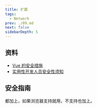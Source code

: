 ```yaml
---
title: 扩展
tags: 
  - Network
prev: ./09.md
next: false
sidebarDepth: 5
---
```


## 资料
- [Vue 的安全措施](https://cn.vuejs.org/v2/guide/security.html#Vue-%E7%9A%84%E5%AE%89%E5%85%A8%E6%8E%AA%E6%96%BD%E3%80%82)
- [实用性开发人员安全性须知](https://github.com/FallibleInc/security-guide-for-developers)

## 安全指南
都加上，如果浏览器支持就用，不支持也加上。